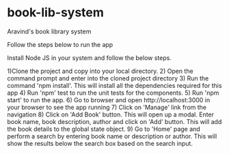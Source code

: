 # book-lib-system
Aravind's book library system

Follow the steps below to run the app

Install Node JS in your system and follow the below steps. 

1)Clone the project and copy into your local directory.
2) Open the command prompt and enter into the cloned project directory
3) Run the command 'npm install'. This will install all the dependencies required for this app
4) Run 'npm' test to run the unit tests for the components.
5) Run 'npm start' to run the app.
6) Go to browser and open http://localhost:3000 in your browser to see the app running
7) Click on 'Manage' link from the navigation
8) Click on 'Add Book' button. This will open up a modal. Enter book name, book description, author and click on 'Add' button. This will add the book details to the global state object.
9) Go to 'Home' page and perform a search by entering book name or description or author. This will show the results below the search box based on the search input.
